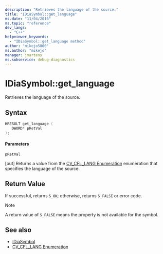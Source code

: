```yaml
---
description: "Retrieves the language of the source."
title: "IDiaSymbol::get_language"
ms.date: "11/04/2016"
ms.topic: "reference"
dev_langs:
  - "C++"
helpviewer_keywords:
  - "IDiaSymbol::get_language method"
author: "mikejo5000"
ms.author: "mikejo"
manager: jmartens
ms.subservice: debug-diagnostics
---
```

# IDiaSymbol::get_language

Retrieves the language of the source.

## Syntax

```C++
HRESULT get_language ( 
   DWORD* pRetVal
);
```

#### Parameters
 `pRetVal`

[out] Returns a value from the [CV_CFL_LANG Enumeration](../../debugger/debug-interface-access/cv-cfl-lang.md) enumeration that specifies the language of the source.

## Return Value
 If successful, returns `S_OK`; otherwise, returns `S_FALSE` or error code.

> [!NOTE]
> A return value of `S_FALSE` means the property is not available for the symbol.

## See also
- [IDiaSymbol](../../debugger/debug-interface-access/idiasymbol.md)
- [CV_CFL_LANG Enumeration](../../debugger/debug-interface-access/cv-cfl-lang.md)
